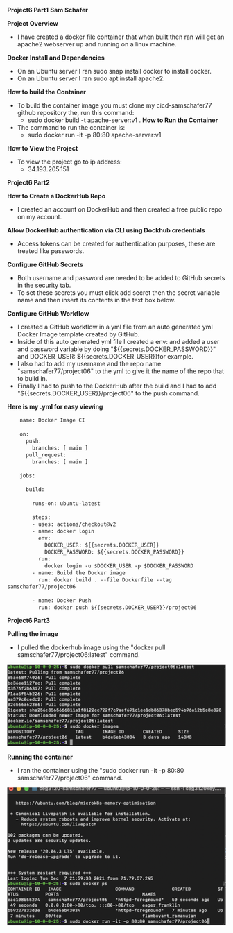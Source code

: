 **Project6 Part1**
**Sam Schafer**

**Project Overview**
- I have created a docker file container that when built then ran will get an apache2 webserver up and running on a linux machine.

**Docker Install and Dependencies**
- On an Ubuntu server I ran sudo snap install docker to install docker.
- On an Ubuntu server I ran sudo apt install apache2.

**How to build the Container**
- To build the container image you must clone my cicd-samschafer77 github repository the, run this command:
    -  sudo docker build -t apache-server:v1 .
**How to Run the Container**
- The command to run the container is:
    - sudo docker run -it -p 80:80 apache-server:v1

**How to View the Project**
- To view the project go to ip address:
    - 34.193.205.151

**Project6 Part2**

**How to Create a DockerHub Repo**
- I created an account on DockerHub and then created a free public repo on my account.

**Allow DockerHub authentication via CLI using Dockhub credentials**
- Access tokens can be created for authentication purposes, these are treated like passwords.

**Configure GitHub Secrets**
- Both username and password are needed to be added to GitHub secrets in the security tab. 
- To set these secrets you must click add secret then the secret variable name and then insert its contents in the text box below.

**Configure GitHub Workflow**
- I created a GitHub workflow in a yml file from an auto generated yml Docker Image template created by GitHub. 
- Inside of this auto generated yml file I created a env: and added a user and password variable by doing "${{secrets.DOCKER_PASSWORD}}" and DOCKER_USER: ${{secrets.DOCKER_USER}}for example.
- I also had to add my username and the repo name "samschafer77/project06" to the yml to give it the name of the repo that to build in.
- Finally I had to push to the DockerHub after the build and I had to add "${{secrets.DOCKER_USER}}/project06" to the push command.

**Here is my .yml for easy viewing**

        name: Docker Image CI

        on:
          push:
            branches: [ main ]
          pull_request:
            branches: [ main ]

        jobs:

          build:

            runs-on: ubuntu-latest

            steps:
            - uses: actions/checkout@v2
            - name: docker login
              env: 
                DOCKER_USER: ${{secrets.DOCKER_USER}}
                DOCKER_PASSWORD: ${{secrets.DOCKER_PASSWORD}}
              run:
                docker login -u $DOCKER_USER -p $DOCKER_PASSWORD
            - name: Build the Docker image
              run: docker build . --file Dockerfile --tag samschafer77/project06

            - name: Docker Push
              run: docker push ${{secrets.DOCKER_USER}}/project06
  
**Project6 Part3**

**Pulling the image**
- I pulled the dockerhub image using the "docker pull samschafer77/project06:latest" command.

![Screenshot](images/docker_deployment.png)

**Running the container**
- I ran the container using the "sudo docker run -it -p 80:80 samschafer77/project06" command.

![Screenshot](images/docker_run.png)